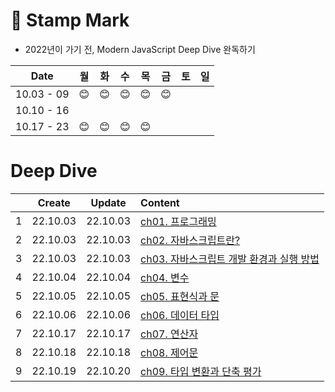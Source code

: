 # 📆 Stamp Mark

- 2022년이 가기 전, Modern JavaScript Deep Dive 완독하기

|    Date    | 월  | 화  | 수  | 목  | 금  | 토  | 일  |
| :--------: | :-: | :-: | :-: | :-: | :-: | :-: | :-: |
| 10.03 - 09 | 😊  | 😊  | 😊  | 😊  | 😊  |     |     |
| 10.10 - 16 |     |     |     |     |     |     |     |
| 10.17 - 23 | 😊  | 😊  | 😊  | 😊  |

# Deep Dive

|     |  Create  |  Update  | Content                                                         |
| :-: | :------: | :------: | :-------------------------------------------------------------- |
|  1  | 22.10.03 | 22.10.03 | [ch01. 프로그래밍](./ch01%2C02%2C03.md)                         |
|  2  | 22.10.03 | 22.10.03 | [ch02. 자바스크립트란?](./ch01%2C02%2C03.md)                    |
|  3  | 22.10.03 | 22.10.03 | [ch03. 자바스크립트 개발 환경과 실행 방법](./ch01%2C02%2C03.md) |
|  4  | 22.10.04 | 22.10.04 | [ch04. 변수](./ch04.md)                                         |
|  5  | 22.10.05 | 22.10.05 | [ch05. 표현식과 문](./ch05.md)                                  |
|  6  | 22.10.06 | 22.10.06 | [ch06. 데이터 타입](./ch06.md)                                  |
|  7  | 22.10.17 | 22.10.17 | [ch07. 연산자](./ch07.md)                                       |
|  8  | 22.10.18 | 22.10.18 | [ch08. 제어문](./ch08.md)                                       |
|  9  | 22.10.19 | 22.10.20 | [ch09. 타입 변환과 단축 평가](./ch09.md)                        |
